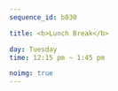 ```yaml
---
sequence_id: b030

title: <b>Lunch Break</b>

day: Tuesday
time: 12:15 pm ~ 1:45 pm

noimg: true
---
```

